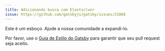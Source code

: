 ```yaml
---
title: Adicionando busca com Elasticlunr
issue: https://github.com/gatsbyjs/gatsby/issues/21066
---
```


Este é um esboço. Ajude a nossa comunidade a expandi-lo.

Por favor, use o [Guia de Estilo do Gatsby](/contributing/gatsby-style-guide/) para garantir que seu pull request seja aceito.